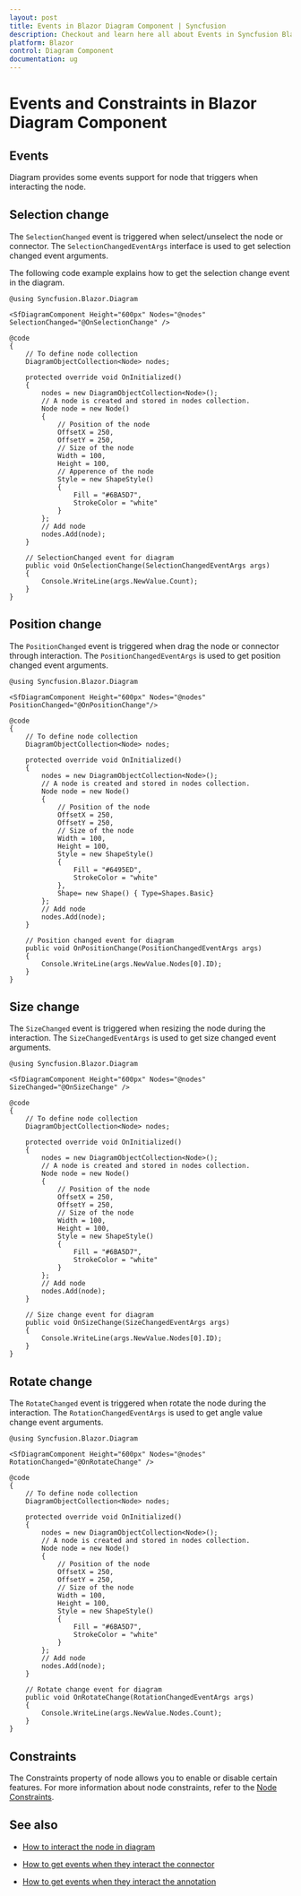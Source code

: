 ```yaml
---
layout: post
title: Events in Blazor Diagram Component | Syncfusion
description: Checkout and learn here all about Events in Syncfusion Blazor Diagram component and much more details.
platform: Blazor
control: Diagram Component
documentation: ug
---
```


# Events and Constraints in Blazor Diagram Component

## Events

Diagram provides some events support for node that triggers when interacting the node.

## Selection change

The `SelectionChanged` event is triggered when select/unselect the node or connector. The `SelectionChangedEventArgs` interface is used to get selection changed event arguments.

The following code example explains how to get the selection change event in the diagram.

```cshtml
@using Syncfusion.Blazor.Diagram

<SfDiagramComponent Height="600px" Nodes="@nodes" SelectionChanged="@OnSelectionChange" />

@code
{
    // To define node collection
    DiagramObjectCollection<Node> nodes;

    protected override void OnInitialized()
    {
        nodes = new DiagramObjectCollection<Node>();
        // A node is created and stored in nodes collection.
        Node node = new Node()
        {
            // Position of the node
            OffsetX = 250,
            OffsetY = 250,
            // Size of the node
            Width = 100,
            Height = 100,
            // Apperence of the node
            Style = new ShapeStyle() 
            { 
                Fill = "#6BA5D7", 
                StrokeColor = "white" 
            }
        };
        // Add node
        nodes.Add(node);
    }

    // SelectionChanged event for diagram
    public void OnSelectionChange(SelectionChangedEventArgs args)
    {
        Console.WriteLine(args.NewValue.Count);
    }
}
```

## Position change

The `PositionChanged` event is triggered when drag the node or connector through interaction. The `PositionChangedEventArgs` is used to get position changed event arguments.

```cshtml
@using Syncfusion.Blazor.Diagram

<SfDiagramComponent Height="600px" Nodes="@nodes" PositionChanged="@OnPositionChange"/>

@code
{
    // To define node collection
    DiagramObjectCollection<Node> nodes;

    protected override void OnInitialized()
    {
        nodes = new DiagramObjectCollection<Node>();
        // A node is created and stored in nodes collection.
        Node node = new Node()
        {
            // Position of the node
            OffsetX = 250,
            OffsetY = 250,
            // Size of the node
            Width = 100,
            Height = 100,
            Style = new ShapeStyle() 
            { 
                Fill = "#6495ED", 
                StrokeColor = "white" 
            },
            Shape= new Shape() { Type=Shapes.Basic}
        };
        // Add node
        nodes.Add(node);
    }

    // Position changed event for diagram
    public void OnPositionChange(PositionChangedEventArgs args)
    {
        Console.WriteLine(args.NewValue.Nodes[0].ID);
    }
}
```

## Size change

The `SizeChanged` event is triggered when resizing the node during the interaction. The `SizeChangedEventArgs` is used to get size changed event arguments.

```cshtml
@using Syncfusion.Blazor.Diagram

<SfDiagramComponent Height="600px" Nodes="@nodes" SizeChanged="@OnSizeChange" />

@code
{
    // To define node collection
    DiagramObjectCollection<Node> nodes;

    protected override void OnInitialized()
    {
        nodes = new DiagramObjectCollection<Node>();
        // A node is created and stored in nodes collection.
        Node node = new Node()
        {
            // Position of the node
            OffsetX = 250,
            OffsetY = 250,
            // Size of the node
            Width = 100,
            Height = 100,
            Style = new ShapeStyle() 
            { 
                Fill = "#6BA5D7", 
                StrokeColor = "white" 
            }
        };
        // Add node
        nodes.Add(node);
    }

    // Size change event for diagram
    public void OnSizeChange(SizeChangedEventArgs args)
    {
        Console.WriteLine(args.NewValue.Nodes[0].ID);
    }
}
```

## Rotate change

The `RotateChanged` event is triggered when rotate the node during the interaction. The `RotationChangedEventArgs` is used to get angle value change event arguments.

```cshtml
@using Syncfusion.Blazor.Diagram

<SfDiagramComponent Height="600px" Nodes="@nodes" RotationChanged="@OnRotateChange" />

@code
{
    // To define node collection
    DiagramObjectCollection<Node> nodes;

    protected override void OnInitialized()
    {
        nodes = new DiagramObjectCollection<Node>();
        // A node is created and stored in nodes collection.
        Node node = new Node()
        {
            // Position of the node
            OffsetX = 250,
            OffsetY = 250,
            // Size of the node
            Width = 100,
            Height = 100,
            Style = new ShapeStyle() 
            { 
                Fill = "#6BA5D7", 
                StrokeColor = "white" 
            }
        };
        // Add node
        nodes.Add(node);
    }

    // Rotate change event for diagram
    public void OnRotateChange(RotationChangedEventArgs args)
    {
        Console.WriteLine(args.NewValue.Nodes.Count);
    }
}
```

## Constraints

The Constraints property of node allows you to enable or disable certain features. For more information about node constraints, refer to the [Node Constraints](../constraints).

## See also

* [How to interact the node in diagram](./interaction)

* [How to get events when they interact the connector](../connectors/events)

* [How to get events when they interact the annotation](../annotations/events)
